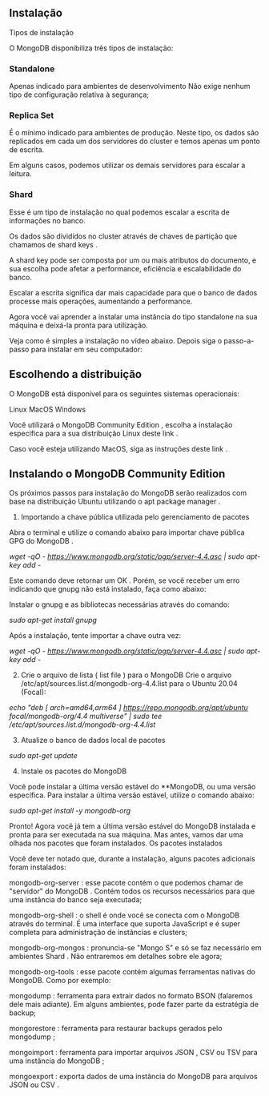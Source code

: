 ## Instalação

Tipos de instalação

O MongoDB disponibiliza três tipos de instalação:

### Standalone

Apenas indicado para ambientes de desenvolvimento
Não exige nenhum tipo de configuração relativa à segurança;

### Replica Set

É o mínimo indicado para ambientes de produção.
Neste tipo, os dados são replicados em cada um dos servidores do cluster e temos apenas um ponto de escrita.

Em alguns casos, podemos utilizar os demais servidores para escalar a leitura.

### Shard

Esse é um tipo de instalação no qual podemos escalar a escrita de informações no banco.

Os dados são divididos no cluster através de chaves de partição que chamamos de shard keys .

A shard key pode ser composta por um ou mais atributos do documento, e sua escolha pode afetar a performance, eficiência e escalabilidade do banco.

Escalar a escrita significa dar mais capacidade para que o banco de dados processe mais operações, aumentando a performance.

Agora você vai aprender a instalar uma instância do tipo standalone na sua máquina e deixá-la pronta para utilização.

Veja como é simples a instalação no vídeo abaixo. Depois siga o passo-a-passo para instalar em seu computador:

## Escolhendo a distribuição

O MongoDB está disponível para os seguintes sistemas operacionais:

Linux
MacOS
Windows

Você utilizará o MongoDB Community Edition , escolha a instalação especifica para a sua distribuição Linux deste link .

Caso você esteja utilizando MacOS, siga as instruções deste link .

## Instalando o MongoDB Community Edition

Os próximos passos para instalação do MongoDB serão realizados com base na distribuição Ubuntu utilizando o apt package manager .

1. Importando a chave pública utilizada pelo gerenciamento de pacotes

Abra o terminal e utilize o comando abaixo para importar chave pública GPG do MongoDB .

*wget -qO - https://www.mongodb.org/static/pgp/server-4.4.asc | sudo apt-key add -*

Este comando deve retornar um OK .
Porém, se você receber um erro indicando que gnupg não está instalado, faça como abaixo:

Instalar o gnupg e as bibliotecas necessárias através do comando:

*sudo apt-get install gnupg*

Após a instalação, tente importar a chave outra vez:

*wget -qO - https://www.mongodb.org/static/pgp/server-4.4.asc | sudo apt-key add -*

2. Crie o arquivo de lista ( list file ) para o MongoDB
Crie o arquivo /etc/apt/sources.list.d/mongodb-org-4.4.list para o Ubuntu 20.04 (Focal):

*echo "deb [ arch=amd64,arm64 ] https://repo.mongodb.org/apt/ubuntu focal/mongodb-org/4.4 multiverse" | sudo tee /etc/apt/sources.list.d/mongodb-org-4.4.list*

3. Atualize o banco de dados local de pacotes

*sudo apt-get update*

4. Instale os pacotes do MongoDB

Você pode instalar a última versão estável do **MongoDB, ou uma versão específica.
Para instalar a última versão estável, utilize o comando abaixo:

*sudo apt-get install -y mongodb-org*

Pronto! Agora você já tem a última versão estável do MongoDB instalada e pronta para ser executada na sua máquina. Mas antes, vamos dar uma olhada nos pacotes que foram instalados.
Os pacotes instalados

Você deve ter notado que, durante a instalação, alguns pacotes adicionais foram instalados:

mongodb-org-server : esse pacote contém o que podemos chamar de "servidor" do MongoDB . Contém todos os recursos necessários para que uma instância do banco seja executada;

mongodb-org-shell : o shell é onde você se conecta com o MongoDB através do terminal. É uma interface que suporta JavaScript e é super completa para administração de instâncias e clusters;

mongodb-org-mongos : pronuncia-se "Mongo S" e só se faz necessário em ambientes Shard . Não entraremos em detalhes sobre ele agora;

mongodb-org-tools : esse pacote contém algumas ferramentas nativas do MongoDB. Como por exemplo:

mongodump : ferramenta para extrair dados no formato BSON (falaremos dele mais adiante). Em alguns ambientes, pode fazer parte da estratégia de backup;

mongorestore : ferramenta para restaurar backups gerados pelo mongodump ;

mongoimport : ferramenta para importar arquivos JSON , CSV ou TSV para uma instância do MongoDB ;

mongoexport : exporta dados de uma instância do MongoDB para arquivos JSON ou CSV .

